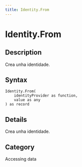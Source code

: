 ```yaml
---
title: Identity.From
---
```


# Identity.From


## Description

Crea unha identidade.


## Syntax

```powerquery
Identity.From(
    identityProvider as function,
    value as any
) as record
```


## Details

Crea unha identidade.



## Category
Accessing data
